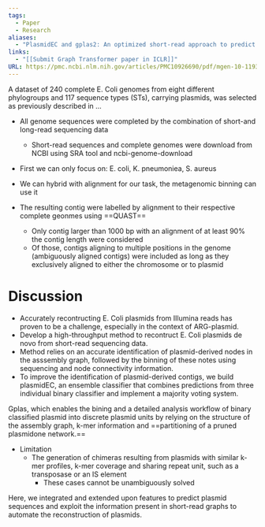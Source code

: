 ```yaml
---
tags:
  - Paper
  - Research
aliases:
  - "PlasmidEC and gplas2: An optimized short-read approach to predict and reconstruct antibiotic resistance plasmids in E. coli"
links:
  - "[[Submit Graph Transformer paper in ICLR]]"
URL: https://pmc.ncbi.nlm.nih.gov/articles/PMC10926690/pdf/mgen-10-1193.pdf
---
```

A dataset of 240 complete E. Coli genomes from eight different phylogroups and 117 sequence types (STs), carrying plasmids, was selected as previously described in ...

- All genome sequences were completed by the combination of short-and long-read sequencing data
	- Short-read sequences and complete genomes were download from NCBI using SRA tool and ncbi-genome-download
- First we can only focus on: E. coli, K. pneumoniea, S. aureus
- We can hybrid with alignment for our task, the metagenomic binning can use it

- The resulting contig were labelled by alignment to their respective complete geonmes using ==QUAST==
	- Only contig larger than 1000 bp with an alignment of at least 90% the contig length were considered
	- Of those, contigs aligning to multiple positions in the genome (ambiguously aligned contigs) were included as long as they exclusively aligned to either the chromosome or to plasmid

# Discussion

- Accurately recontructing E. Coli plasmids from IIlumina reads has proven to be a challenge, especially in the context of ARG-plasmid.
- Develop a high-throughput method to recontruct E. Coli plasmids de novo from short-read sequencing data.
- Method relies on an accurate identification of plasmid-derived nodes in the asssembly graph, followed by the binning of these notes using sequencing and node connectivity information.
- To improve the identification of plasmid-derived contigs, we build plasmidEC, an ensemble classifier that combines predictions from three individual binary classifier and implement a majority voting system.











Gplas, which enables the bining and a detailed analysis workflow of binary classified plasmid into discrete plasmid units by relying on the structure of the assembly graph, k-mer information and ==partitioning of a pruned plasmidone network.==

- Limitation
	- The generation of chimeras resulting from plasmids with similar k-mer profiles, k-mer coverage and sharing repeat unit, such as a transposase or an IS element
		- These cases cannot be unambiguously solved

Here, we integrated and extended upon features to predict plasmid sequences and exploit the information present in short-read graphs to automate the reconstruction of plasmids.